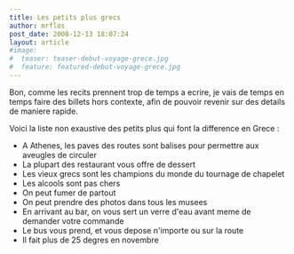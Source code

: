 ```yaml
---
title: Les petits plus grecs
author: mrflos
post_date: 2008-12-13 18:07:24
layout: article
#image:
#  teaser: teaser-debut-voyage-grece.jpg
#  feature: featured-debut-voyage-grece.jpg
---
```

Bon, comme les recits prennent trop de temps a ecrire, je vais de temps en temps faire des billets hors contexte, afin de pouvoir revenir sur des details de maniere rapide.

Voici la liste non exaustive des petits plus qui font la difference en Grece :
<ul>
	<li>A Athenes, les paves des routes sont balises pour permettre aux aveugles de circuler</li>
	<li>La plupart des restaurant vous offre de dessert</li>
	<li>Les vieux grecs sont les champions du monde du tournage de chapelet</li>
	<li>Les alcools sont pas chers</li>
	<li>On peut fumer de partout</li>
	<li>On peut prendre des photos dans tous les musees</li>
	<li>En arrivant au bar, on vous sert un verre d'eau avant meme de demander votre commande</li>
	<li>Le bus vous prend, et vous depose n'importe ou sur la route</li>
	<li>Il fait plus de 25 degres en novembre</li>
</ul>
